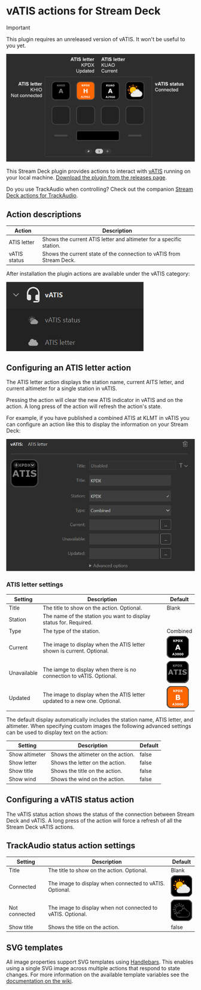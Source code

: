 # vATIS actions for Stream Deck <!-- omit from toc -->

> [!IMPORTANT]
> This plugin requires an unreleased version of vATIS. It won't be useful to you yet.

![Example profile showing ATIS letter actions for KHIO, KPDX, and KUAO. KPDX has an orange background indicating a new ATIS letter. All three show the station name above the letter and the current altimeter below the letter.](docs/images/example.png)

This Stream Deck plugin provides actions to interact with [vATIS](https://vatis.app/) running on your local machine.
[Download the plugin from the releases page](https://github.com/neilenns/streamdeck-vatis/releases/latest).

Do you use TrackAudio when controlling? Check out the companion [Stream Deck actions for TrackAudio](https://marketplace.elgato.com/product/trackaudio-e913a0ca-4c12-411d-a5a6-acf5f6c4bdea).

## Action descriptions

| Action       | Description                                                          |
| ------------ | -------------------------------------------------------------------- |
| ATIS letter  | Shows the current ATIS letter and altimeter for a specific station.  |
| vATIS status | Shows the current state of the connection to vATIS from Stream Deck. |

After installation the plugin actions are available under the vATIS category:

![Screenshot of the Stream Deck profile UI with the vATIS category open](docs/images/streamdeck-category.png)

## Configuring an ATIS letter action

The ATIS letter action displays the station name, current AITS letter, and current altimeter
for a single station in vATIS.

Pressing the action will clear the new ATIS indicator in vATIS and on the action. A long
press of the action will refresh the action's state.

For example, if you have published a combined ATIS at KLMT in vATIS you can configure an action
like this to display the information on your Stream Deck:

![Screnshot of an ATIS letter action configuration, with the title and callsign set to KPDX and the type set to Combined.](docs/images/atis-letter.png)

### ATIS letter settings <!-- omit from toc -->

| Setting     | Description                                                               | Default                                                                              |
| ----------- | ------------------------------------------------------------------------- | ------------------------------------------------------------------------------------ |
| Title       | The title to show on the action. Optional.                                | Blank                                                                                |
| Station     | The name of the station you want to display status for. Required.         |                                                                                      |
| Type        | The type of the station.                                                  | Combined                                                                             |
| Current     | The image to display when the ATIS letter shown is current. Optional.     | ![Black background, white text](docs/images/atis-connected.png)                      |
| Unavailable | The iamge to display when there is no connection to vATIS. Optional.      | ![Black background, "ATIS" for letter, grey text](docs/images/atis-notconnected.png) |
| Updated     | The image to display when the ATIS letter updated to a new one. Optional. | ![Orange background, white text](docs/images/atis-updated.png)                       |

The default display automatically includes the station name, ATIS letter, and altimeter. When specifying
custom images the following advanced settings can be used to display text on the action:

| Setting        | Description                        | Default |
| -------------- | ---------------------------------- | ------- |
| Show altimeter | Shows the altimeter on the action. | false   |
| Show letter    | Shows the letter on the action.    | false   |
| Show title     | Shows the title on the action.     | false   |
| Show wind      | Shows the wind on the action.      | false   |

## Configuring a vATIS status action

The vATIS status action shows the status of the connection between Stream Deck and vATIS.
A long press of the action will force a refresh of all the Stream Deck vATIS actions.

## TrackAudio status action settings <!-- omit from toc -->

| Setting       | Description                                                 | Default                                                                                 |
| ------------- | ----------------------------------------------------------- | --------------------------------------------------------------------------------------- |
| Title         | The title to show on the action. Optional.                  | Blank                                                                                   |
| Connected     | The image to display when connected to vATIS. Optional.     | ![Orange sun with grey cloud, black background](docs/images/vatis-connected.png)        |
| Not connected | The image to display when not connected to vATIS. Optional. | ![Cloud and sun outlined in grey, black background](docs/images/vatis-notconnected.png) |
| Show title    | Shows the title on the action.                              | false                                                                                   |

## SVG templates

All image properties support SVG templates using [Handlebars](https://handlebarsjs.com/). This enables using a single SVG image across multiple
actions that respond to state changes. For more information on the available template variables see the
[documentation on the wiki](https://github.com/neilenns/streamdeck-trackaudio/wiki/SVG-templates).
